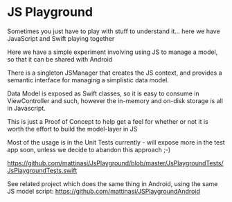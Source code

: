 # JS Playground
Sometimes you just have to play with stuff to understand it... here we have JavaScript and Swift playing together

Here we have a simple experiment involving using JS to manage a model, so that it can be shared with Android

There is a singleton JSManager that creates the JS context, and provides a semantic interface for managing a simplistic data model. 

Data Model is exposed as Swift classes, so it is easy to consume in ViewController and such, however the in-memory and on-disk storage is all in Javascript.

This is just a Proof of Concept to help get a feel for whether or not it is worth the effort to build the model-layer in JS

Most of the usage is in the Unit Tests currently - will expose more in the test app soon, unless we decide to abandon this approach ;-)

https://github.com/mattinasi/JsPlayground/blob/master/JsPlaygroundTests/JsPlaygroundTests.swift


See related project which does the same thing in Android, using the same JS model script: https://github.com/mattinasi/JSPlaygroundAndroid

